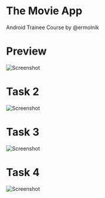 # The Movie App 
Android Trainee Course by @ermolnik


# Preview
![Screenshot](https://github.com/skvarovski/TheMovieApp/raw/task1/screenshot/screenshot_main_activity.png)
# Task 2
![Screenshot](https://github.com/skvarovski/TheMovieApp/raw/task2/screenshot/screenshot_main_task2.png)
# Task 3
![Screenshot](https://github.com/skvarovski/TheMovieApp/raw/task3/screenshot/screenshot_detail_fragment.png)
# Task 4
![Screenshot](https://github.com/skvarovski/TheMovieApp/raw/task4/screenshot/screenshot_task4.png)